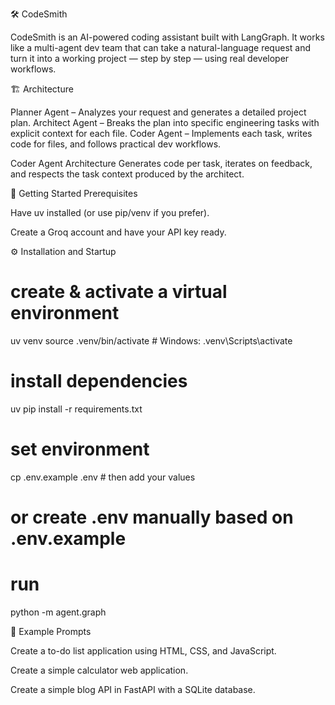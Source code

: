 🛠️ CodeSmith

CodeSmith is an AI-powered coding assistant built with LangGraph.
It works like a multi-agent dev team that can take a natural-language request and turn it into a working project — step by step — using real developer workflows.

🏗️ Architecture

Planner Agent – Analyzes your request and generates a detailed project plan.
Architect Agent – Breaks the plan into specific engineering tasks with explicit context for each file.
Coder Agent – Implements each task, writes code for files, and follows practical dev workflows.

Coder Agent Architecture
Generates code per task, iterates on feedback, and respects the task context produced by the architect.

🚀 Getting Started
Prerequisites

Have uv installed (or use pip/venv if you prefer).

Create a Groq account and have your API key ready.

⚙️ Installation and Startup
# create & activate a virtual environment
uv venv
source .venv/bin/activate   # Windows: .venv\Scripts\activate

# install dependencies
uv pip install -r requirements.txt

# set environment
cp .env.example .env        # then add your values
# or create .env manually based on .env.example

# run
python -m agent.graph

🧪 Example Prompts

Create a to-do list application using HTML, CSS, and JavaScript.

Create a simple calculator web application.

Create a simple blog API in FastAPI with a SQLite database.
